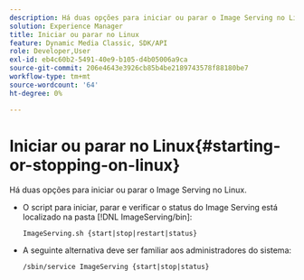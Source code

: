 ```yaml
---
description: Há duas opções para iniciar ou parar o Image Serving no Linux.
solution: Experience Manager
title: Iniciar ou parar no Linux
feature: Dynamic Media Classic, SDK/API
role: Developer,User
exl-id: eb4c60b2-5491-40e9-b105-d4b05006a9ca
source-git-commit: 206e4643e3926cb85b4be2189743578f88180be7
workflow-type: tm+mt
source-wordcount: '64'
ht-degree: 0%

---
```


# Iniciar ou parar no Linux{#starting-or-stopping-on-linux}

Há duas opções para iniciar ou parar o Image Serving no Linux.

* O script para iniciar, parar e verificar o status do Image Serving está localizado na pasta [!DNL ImageServing/bin]:

   `ImageServing.sh {start|stop|restart|status}`
* A seguinte alternativa deve ser familiar aos administradores do sistema:

   `/sbin/service ImageServing {start|stop|status}`
